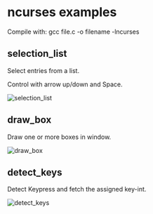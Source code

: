 # ncurses examples

Compile with: gcc file.c -o filename -lncurses

## selection_list

Select entries from a list.

Control with arrow up/down and Space.

![selection_list](https://github.com/user4022/ncurses_examples/blob/main/screenshot/selection_list.png?raw=true)

## draw_box

Draw one or more boxes in window.


![draw_box](https://github.com/user4022/ncurses_examples/blob/main/screenshot/draw_box.png?raw=true)


## detect_keys

Detect Keypress and fetch the assigned key-int.

![detect_keys](https://github.com/user4022/ncurses_examples/blob/main/screenshot/detect_keys.png?raw=true)
